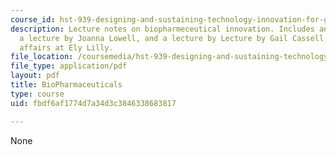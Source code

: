 ```yaml
---
course_id: hst-939-designing-and-sustaining-technology-innovation-for-global-health-practice-spring-2008
description: Lecture notes on biopharmeceutical innovation. Includes an introduction,
  a lecture by Joanna Lowell, and a lecture by Lecture by Gail Cassell, VP of international
  affairs at Ely Lilly.
file_location: /coursemedia/hst-939-designing-and-sustaining-technology-innovation-for-global-health-practice-spring-2008/fbdf6af1774d7a34d3c3846338683817_lecture10.pdf
file_type: application/pdf
layout: pdf
title: BioPharmaceuticals
type: course
uid: fbdf6af1774d7a34d3c3846338683817

---
```

None